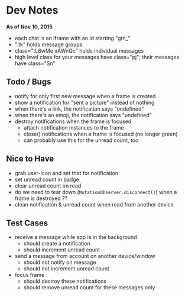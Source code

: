 # Dev Notes

**As of Nov 10, 2015**

- each chat is an iframe with an id starting "gtn_"
- ".tk" holds message groups
- class="tL8wMe xAWnQc" holds individual messages
- high level class for your messages have class="pj"; their messages have class="Sn"


## Todo / Bugs

- notify for only first new message when a frame is created
- show a notification for "sent a picture" instead of nothing
- when there's a link, the notification says "undefined"
- when there's an emoji, the notification says "undefined"
- destroy notifications when the frame is focused
    - attach notification instances to the frame
    - close() notifications when a frame is focused (no longer green)
    - can probably use this for the unread count, too


## Nice to Have

- grab user-icon and set that for notification
- set unread count in badge
- clear unread count on read
- do we need to tear down (`MutationObserver.disconnect()`) when a frame is destroyed ??
- clean notification & unread count when read from another device


## Test Cases

- receive a message while app is in the background
    - should create a notification
    - should increment unread count
- send a message from account on another device/window
    - should not notify on message
    - should not increment unread count
- focus frame
    - should destroy these notifications
    - should remove unread count for these messages only
